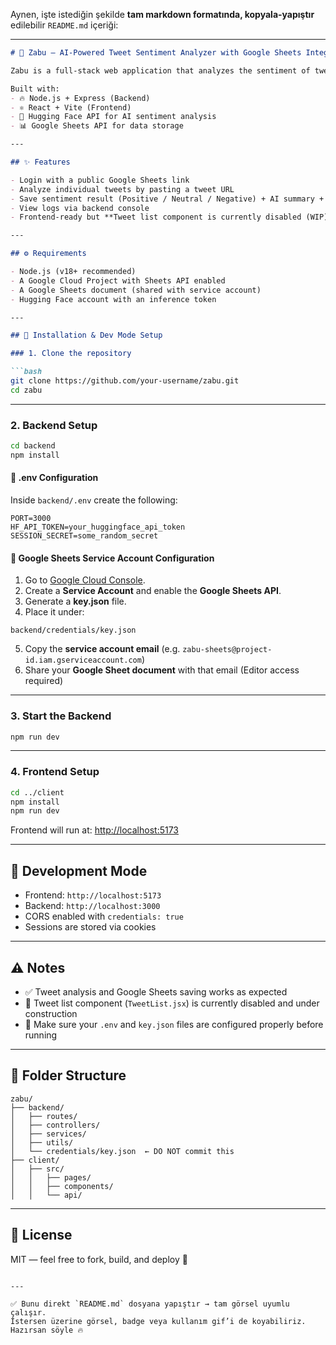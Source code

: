 Aynen, işte istediğin şekilde **tam markdown formatında, kopyala-yapıştır** edilebilir `README.md` içeriği:

---

````markdown
# 🧠 Zabu – AI-Powered Tweet Sentiment Analyzer with Google Sheets Integration

Zabu is a full-stack web application that analyzes the sentiment of tweets using Hugging Face's `twitter-roberta-base-sentiment` model and stores the results into a Google Sheet in real time.

Built with:
- 🔥 Node.js + Express (Backend)
- ⚛️ React + Vite (Frontend)
- 🧠 Hugging Face API for AI sentiment analysis
- 📊 Google Sheets API for data storage

---

## ✨ Features

- Login with a public Google Sheets link
- Analyze individual tweets by pasting a tweet URL
- Save sentiment result (Positive / Neutral / Negative) + AI summary + date to Google Sheets
- View logs via backend console
- Frontend-ready but **Tweet list component is currently disabled (WIP)**

---

## ⚙️ Requirements

- Node.js (v18+ recommended)
- A Google Cloud Project with Sheets API enabled
- A Google Sheets document (shared with service account)
- Hugging Face account with an inference token

---

## 🚀 Installation & Dev Mode Setup

### 1. Clone the repository

```bash
git clone https://github.com/your-username/zabu.git
cd zabu
````

---

### 2. Backend Setup

```bash
cd backend
npm install
```

#### 🔐 .env Configuration

Inside `backend/.env` create the following:

```env
PORT=3000
HF_API_TOKEN=your_huggingface_api_token
SESSION_SECRET=some_random_secret
```

#### 🔑 Google Sheets Service Account Configuration

1. Go to [Google Cloud Console](https://console.cloud.google.com/).
2. Create a **Service Account** and enable the **Google Sheets API**.
3. Generate a **key.json** file.
4. Place it under:

```
backend/credentials/key.json
```

5. Copy the **service account email** (e.g. `zabu-sheets@project-id.iam.gserviceaccount.com`)
6. Share your **Google Sheet document** with that email (Editor access required)

---

### 3. Start the Backend

```bash
npm run dev
```

---

### 4. Frontend Setup

```bash
cd ../client
npm install
npm run dev
```

Frontend will run at: [http://localhost:5173](http://localhost:5173)

---

## 🧪 Development Mode

* Frontend: `http://localhost:5173`
* Backend: `http://localhost:3000`
* CORS enabled with `credentials: true`
* Sessions are stored via cookies

---

## ⚠️ Notes

* ✅ Tweet analysis and Google Sheets saving works as expected
* 🚧 Tweet list component (`TweetList.jsx`) is currently disabled and under construction
* 🔐 Make sure your `.env` and `key.json` files are configured properly before running

---

## 📂 Folder Structure

```
zabu/
├── backend/
│   ├── routes/
│   ├── controllers/
│   ├── services/
│   ├── utils/
│   └── credentials/key.json  ← DO NOT commit this
├── client/
│   ├── src/
│   │   ├── pages/
│   │   ├── components/
│   │   └── api/
```

---

## 📄 License

MIT — feel free to fork, build, and deploy 🚀

```

---

✅ Bunu direkt `README.md` dosyana yapıştır → tam görsel uyumlu çalışır.  
İstersen üzerine görsel, badge veya kullanım gif’i de koyabiliriz. Hazırsan söyle 🔥
```

